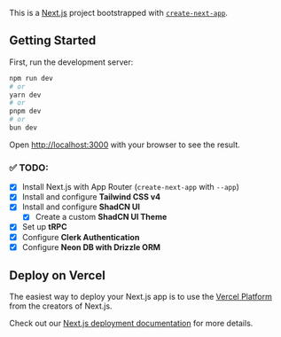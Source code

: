 This is a [Next.js](https://nextjs.org) project bootstrapped with [`create-next-app`](https://nextjs.org/docs/app/api-reference/cli/create-next-app).

## Getting Started

First, run the development server:

```bash
npm run dev
# or
yarn dev
# or
pnpm dev
# or
bun dev
```

Open [http://localhost:3000](http://localhost:3000) with your browser to see the result.

### ✅ TODO:

- [x] Install Next.js with App Router (`create-next-app` with `--app`)
- [x] Install and configure **Tailwind CSS v4**
- [x] Install and configure **ShadCN UI**
  - [x] Create a custom **ShadCN UI Theme**
- [x] Set up **tRPC**
- [x] Configure **Clerk Authentication**
- [x] Configure **Neon DB with Drizzle ORM**

## Deploy on Vercel

The easiest way to deploy your Next.js app is to use the [Vercel Platform](https://vercel.com/new?utm_medium=default-template&filter=next.js&utm_source=create-next-app&utm_campaign=create-next-app-readme) from the creators of Next.js.

Check out our [Next.js deployment documentation](https://nextjs.org/docs/app/building-your-application/deploying) for more details.
